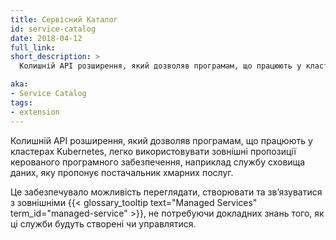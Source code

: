 ```yaml
---
title: Сервісний Каталог
id: service-catalog
date: 2018-04-12
full_link:
short_description: >
  Колишній API розширення, який дозволяв програмам, що працюють у кластерах Kubernetes, легко використовувати зовнішні пропозиції керованого програмного забезпечення, наприклад службу сховища даних, яку пропонує постачальник хмарних послуг.

aka:
- Service Catalog
tags:
- extension
---
```


Колишній API розширення, який дозволяв програмам, що працюють у кластерах Kubernetes, легко використовувати зовнішні пропозиції керованого програмного забезпечення, наприклад службу сховища даних, яку пропонує постачальник хмарних послуг.

<!--more-->

Це забезпечувало можливість переглядати, створювати та звʼязуватися з зовнішніми {{< glossary_tooltip text="Managed Services" term_id="managed-service" >}}, не потребуючи докладних знань того, як ці служби будуть створені чи управлятися.
